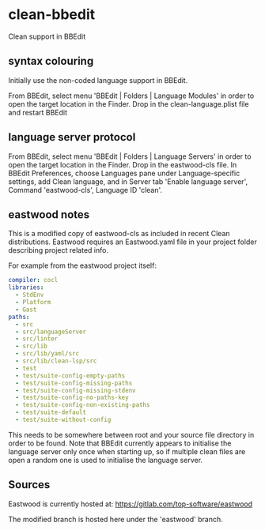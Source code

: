 # clean-bbedit
Clean support in BBEdit

## syntax colouring

Initially use the non-coded language support in BBEdit.

From BBEdit, select menu 'BBEdit | Folders | Language Modules' in order to open the target location in the Finder.
Drop in the clean-language.plist file and restart BBEdit

## language server protocol

From BBEdit, select menu 'BBEdit | Folders | Language Servers' in order to open the target location in the Finder.
Drop in the eastwood-cls file.
In BBEdit Preferences, choose Languages pane under Language-specific settings, add Clean language, and in Server tab
'Enable language server', Command 'eastwood-cls', Language ID 'clean'.

## eastwood notes

This is a modified copy of eastwood-cls as included in recent Clean distributions.
Eastwood requires an Eastwood.yaml file in your project folder describing project related info.

For example from the eastwood project itself:

```yaml
compiler: cocl
libraries:
  - StdEnv
  - Platform
  - Gast
paths:
  - src
  - src/languageServer
  - src/linter
  - src/lib
  - src/lib/yaml/src
  - src/lib/clean-lsp/src
  - test
  - test/suite-config-empty-paths
  - test/suite-config-missing-paths
  - test/suite-config-missing-stdenv
  - test/suite-config-no-paths-key
  - test/suite-config-non-existing-paths
  - test/suite-default
  - test/suite-without-config
```

This needs to be somewhere between root and your source file directory in order to be found.
Note that BBEdit currently appears to initialise the language server only once when starting up, so if multiple clean files are open a random one is used to initialise the language server. 

## Sources

Eastwood is currently hosted at: https://gitlab.com/top-software/eastwood

The modified branch is hosted here under the 'eastwood' branch.
